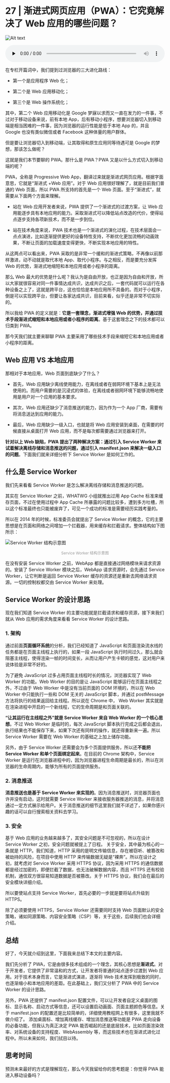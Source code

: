 # 27 | 渐进式网页应用（PWA）：它究竟解决了 Web 应用的哪些问题？

![Alt text](../../public/browser/page-in-browser/27/cover-picture-27.webp)

<audio preload="none" controls loop style="width: 100%;">
  <source src="../mp3/27-渐进式网页应用（PWA）：它究竟解决了Web应用的哪些问题？.mp3" type="audio/mpeg">
  <p>你的浏览器不支持HTML5音频，你可以<a href="../mp3/27-渐进式网页应用（PWA）：它究竟解决了Web应用的哪些问题？.mp3">下载</a>这个音频文件</p>
</audio>

在专栏开篇词中，我们提到过浏览器的三大进化路线：

- 第一个是应用程序 Web 化；

* 第二个是 Web 应用移动化；

- 第三个是 Web 操作系统化；

其中，第二个 Web 应用移动化是 Google 梦寐以求而又一直在发力的一件事，不过对于移动设备来说，前有本地 App，后有移动小程序，想要浏览器切入到移动端是相当困难的一件事，因为浏览器的运行性能是低于本地 App 的，并且 Google 也没有类似微信或者 Facebook 这种体量的用户群体。

但是要让浏览器切入到移动端，让其取得和原生应用同等待遇可是 Google 的梦想，那该怎么做呢？

这就是我们本节要聊的 PWA。那什么是 PWA？PWA 又是以什么方式切入到移动端的呢？

PWA，全称是 Progressive Web App，翻译过来就是渐进式网页应用。根据字面意思，它就是“渐进式 +Web 应用”。对于 Web 应用很好理解了，就是目前我们普通的 Web 页面，所以 PWA 所支持的首先是一个 Web 页面。至于“渐进式”，就需要从下面两个方面来理解。

- 站在 Web 应用开发者来说，PWA 提供了一个渐进式的过渡方案，让 Web 应用能逐步具有本地应用的能力。采取渐进式可以降低站点改造的代价，使得站点逐步支持各项新技术，而不是一步到位。

* 站在技术角度来说，PWA 技术也是一个渐进式的演化过程，在技术层面会一点点演进，比如逐渐提供更好的设备特性支持，不断优化更加流畅的动画效果，不断让页面的加载速度变得更快，不断实现本地应用的特性。

从这两点可以看出来，PWA 采取的是非常一个缓和的渐进式策略，不再像以前那样激进，动不动就是取代本地 App、取代小程序。与之相反，而是要充分发挥 Web 的优势，渐进式地缩短和本地应用或者小程序的距离。

那么 Web 最大的优势是什么呢？我认为是自由开放，也正是因为自由和开放，所以大家就很容易对同一件事情达成共识，达成共识之后，一套代码就可以运行在各种设备之上了，这就是跨平台，这也恰恰是本地应用所不具备的。而对于小程序，倒是可以实现跨平台，但要让各家达成共识，目前来看，似乎还是非常不切实际的。

所以我给 PWA 的定义就是：**它是一套理念，渐进式增强 Web 的优势，并通过技术手段渐进式缩短和本地应用或者小程序的距离**。基于这套理念之下的技术都可以归类到 PWA。

那今天我们就主要来聊聊 PWA 主要采用了哪些技术手段来缩短它和本地应用或者小程序的距离。

## Web 应用 VS 本地应用

那相对于本地应用，Web 页面到底缺少了什么？

- 首先，Web 应用缺少离线使用能力，在离线或者在弱网环境下基本上是无法使用的。而用户需要的是沉浸式的体验，在离线或者弱网环境下能够流畅地使用是用户对一个应用的基本要求。

* 其次，Web 应用还缺少了消息推送的能力，因为作为一个 App 厂商，需要有将消息送达到应用的能力。

- 最后，Web 应用缺少一级入口，也就是将 Web 应用安装到桌面，在需要的时候直接从桌面打开 Web 应用，而不是每次都需要通过浏览器来打开。

**针对以上 Web 缺陷，PWA 提出了两种解决方案：通过引入 Service Worker 来试着解决离线存储和消息推送的问题，通过引入 manifest.json 来解决一级入口的问题**。下面我们就来详细分析下 Service Worker 是如何工作的。

## 什么是 Service Worker

我们先来看看 Service Worker 是怎么解决离线存储和消息推送的问题。

其实在 Service Worker 之前，WHATWG 小组就推出过用 App Cache 标准来缓存页面，不过在使用过程中 App Cache 所暴露的问题比较多，遭到多方吐槽，所以这个标准最终也只能被废弃了，可见一个成功的标准是需要经历实践考量的。

所以在 2014 年的时候，标准委员会就提出了 Service Worker 的概念，它的主要思想是在页面和网络之间增加一个拦截器，用来缓存和拦截请求。整体结构如下图所示：

![Service Worker 结构示意图](../../public/browser/page-in-browser/27/image.png)

<div style="text-align: center; font-size: 12px; color: #999; margin-bottom: 8px;">Service Worker 结构示意图</div>

在没有安装 Service Worker 之前，WebApp 都是直接通过网络模块来请求资源的。安装了 Service Worker 模块之后，WebApp 请求资源时，会先通过 Service Worker，让它判断是返回 Service Worker 缓存的资源还是重新去网络请求资源。一切的控制权都交由 Service Worker 来处理。

## Service Worker 的设计思路

现在我们知道 Service Worker 的主要功能就是拦截请求和缓存资源，接下来我们就从 Web 应用的需求角度来看看 Service Worker 的设计思路。

### 1. 架构

通过前面**页面循环系统**的分析，我们已经知道了 JavaScript 和页面渲染流水线的任务都是在页面主线程上执行的，如果一段 JavaScript 执行时间过久，那么就会阻塞主线程，使得渲染一帧的时间变长，从而让用户产生卡顿的感觉，这对用户来说体验是非常不好的。

为了避免 JavaScript 过多占用页面主线程时长的情况，浏览器实现了 Web Worker 的功能。Web Worker 的目的是让 JavaScript 能够运行在页面主线程之外，不过由于 Web Worker 中是没有当前页面的 DOM 环境的，所以在 Web Worker 中只能执行一些和 DOM 无关的 JavaScript 脚本，并通过 postMessage 方法将执行的结果返回给主线程。所以说在 Chrome 中， Web Worker 其实就是在渲染进程中开启的一个新线程，它的生命周期是和页面关联的。

**“让其运行在主线程之外”就是 Service Worker 来自 Web Worker 的一个核心思想**。不过 Web Worker 是临时的，每次 JavaScript 脚本执行完成之后都会退出，执行结果也不能保存下来，如果下次还有同样的操作，就还得重新来一遍。所以 Service Worker 需要在 Web Worker 的基础之上加上储存功能。

另外，由于 Service Worker 还需要会为多个页面提供服务，所以还**不能把 Service Worker 和单个页面绑定起来**。在目前的 Chrome 架构中，Service Worker 是运行在浏览器进程中的，因为浏览器进程生命周期是最长的，所以在浏览器的生命周期内，能够为所有的页面提供服务。

### 2. 消息推送

**消息推送也是基于 Service Worker 来实现的**。因为消息推送时，浏览器页面也许并没有启动，这时就需要 Service Worker 来接收服务器推送的消息，并将消息通过一定方式展示给用户。关于消息推送的细节这里我们就不详述了，如果你感兴趣的话可以自行搜索相关资料去学习。

### 3. 安全

基于 Web 应用的业务越来越多了，其安全问题是不可忽视的，所以在设计 Service Worker 之初，安全问题就被提上了日程。
关于安全，其中最为核心的一条就是 HTTP。我们知道，HTTP 采用的是明文传输信息，存在被窃听、被篡改和被劫持的风险，在项目中使用 HTTP 来传输数据无疑是“裸奔”。所以在设计之初，就考虑对 Service Worker 采用 HTTPS 协议，因为采用 HTTPS 的通信数据都是经过加密的，即便拦截了数据，也无法破解数据内容，而且 HTTPS 还有校验机制，通信双方很容易知道数据是否被篡改。关于 HTTPS 协议，我们会在最后的安全模块详细介绍。

所以要使站点支持 Service Worker，首先必要的一步就是要将站点升级到 HTTPS。

除了必须要使用 HTTPS，Service Worker 还需要同时支持 Web 页面默认的安全策略，诸如同源策略、内容安全策略（CSP）等，关于这些，后续我们也会详细介绍。

## 总结

好了，今天就介绍到这里，下面我来总结下本文的主要内容。

我们先分析了 PWA，它是由很多技术组成的一个理念，其核心思想是**渐进式**。对于开发者，它提供了非常温和的方式，让开发者将普通的站点逐步过渡到 Web 应用。对于技术本身而言，它是渐进式演进，逐渐将 Web 技术发挥到极致的同时，也逐渐缩小和本地应用的差距。在此基础上，我们又分析了 PWA 中的 Service Worker 的设计思路。

另外，PWA 还提供了 manifest.json 配置文件，可以让开发者自定义桌面的图标、显示名称、启动方式等信息，还可以设置启动画面、页面主题颜色等信息。关于 manifest.json 的配置还是比较简单的，详细使用教程网上有很多，这里我就不做介绍了。
添加桌面标、增加离线缓存、增加消息推送等功能是 PWA 走向设备的必备功能，但我认为真正决定 PWA 能否崛起的还是底层技术，比如页面渲染效率、对系统设备的支持程度、WebAssembly 等，而这些技术也在渐进式进化过程中。所以未来如何，我们拭目以待。

## 思考时间

预测未来最好的方式是理解现在，那么今天我留给你的思考题是：你觉得 PWA 能进入移动设备吗？

<!--
小黑彪Geek_070fb4
2019-10-08
感觉机会不大：首先这个东西需要浏览器的支持，苹果方面因该有顾虑，绕过审核直接上线；其次这个东西在国内推进也是困难重重，各大厂商定制化系统，再就是谷歌的东西太容易被墙；最后这个没有商业化的闭环，不能为开发者提供用户资源等，很难和国内BAT小程序和快应用等抗衡。 总之，前途堪忧。

Taopoppy
2019-10-06
老师，后面来一门前端优化的课程，和这个课就搭上了

neohope
2020-07-16
如果要达到浏览器通吃的目标，除了老师文中讲的这三点（消息通知，离线存储，一级入口），浏览器还有几个问题需要解决：
1、硬件操作能力
2、系统底层调用能力
3、执行效率
4、沙箱管理能力
其中：
1硬件操作和2系统底层调用，现在一般用hybrid方式来解决，纯浏览器暂时没有好的方案
3执行效率，有两方面，一个是期待浏览器不断变强（比如OpenGL支持），一个是Web Assembly可以期待一下
4沙箱问题（网站隔离、用户隔离），现在并没有看到很好的解决方案
另外，我一直以来的另一个问题是，现在浏览器其实已经很复杂了，如果封装很多的系统功能到浏览器里面，那最终和Android/IOS有什么区别呢，除了开发语言？是否会向这个方向发展呢？

mfist
2019-10-06
如果PWA能够从操作系统（andriod）层面切入应该会和当前的快应用、小程序分一杯羹。技术之间是互相学习和进步的，未来技术可能会趋同，找到一个浏览器应用（pwa）、大流量应用（微信、支付宝的小程序）、手机厂商（快应用）都满意的方案


7

William
2019-10-05
已经进入了呀，现在安卓各大应用商店很对应用都有提供快应用。免安装，无广告，用完即走

小蛋糕
2020-02-13
对于 PC 机来说的话：
我记得 google 有发行一个 chrome OS 的笔记本电脑，其给人的感觉就是一个电脑就是一个浏览器。
那么如果这个 chrome OS 能够得到很好的普及的话，也算是为 PWA 的发展道路铺开了一个非常不错的基础设施。
对于 chrome OS 的未来的话，我个人还是抱有一定的好感的，毕竟电信行业的发展还是很快速的，所以未来的应用网络传输可能越来越快速。
另外 WebAssembly 的发展也让人期待，未来一些相对底层的操作可以委托给 WebAssembly 来实现。
对于移动设备的话：
目前看起来并不乐观，如果 chrome OS 也能覆盖移动设备的话就另当别论了。

宇宙全栈
2019-10-05
我觉得 PWA 从商业角度和技术角度来看都没有足够的优势进入移动端，因为目前移动端的商业生态已经成熟，并且小程序技术和 Flutter 技术已经抢占了先机。商业上，目前的移动端生态已经成熟，iOS 会阻止 PWA 破坏它的生态，就像阻止小程序一样。Android 生态中，如果 Google 如果能把 Android 变成直接支持 PWA 的操作系统，可能会有一些帮助，但是帮助不大。技术上，微信等各大超级 App 都已经使用了小程序技术，也就是说小程序技术已经抢占了先机。另外，Flutter 技术也在进入移动端，所以 PWA 在技术上的竞争太激烈。

大前端洞见
2020-03-08
通过一种说法，Web应用PWA技术等未能快速发展起来，很大的一部分原因是商业利益影响的。因为PWA应用起来了，会给APP和其他应用带来打击，各厂商为了保证利益，对PWA这种技术都会实行冷漠和阻拦的方式。比如苹果公司，是最不愿意PWA能发展起来的，苹果公司也不会积极的配合这方面技术的推进。


1

Cris
2019-10-22
老师，能否透露下您看好pwa的理由？

再学习
2019-10-09
作为新一代“浏览器”，国内有小程序，国外有PWA。
认为在国外PWA会发展的不错，国内因为用户对微信的依赖，可能还是小程序发展的更好。

柒月
2019-10-05
可以的。我觉得后面整个移动设备的系统就是一个浏览器。
好处的话就像现在的小程序，不用下载安装，随用随走。
难点的话一个是用户体验，流畅性方面。另一个的话就是跟手机底层硬件的交互能力了。

Chin 是我啊
2022-10-05 来自北京
三年了，PWA 并没有进入移动设备



是天才...
2021-06-02
web应用是披着羊皮的狼

sh
2020-05-24
web的一大缺点是离线能力 离开网络就啥也没了

Roy
2020-04-28
除了要解决使用场景和本地app一样外，还需要说服开发者各大公司加入，形成生态。

王晓蘅
2020-04-02
有一个疑问，小程序这样的技术，算不算是PWA的一种应用呢？消息提醒的部分其实通过公众号推送的，其实是分离。
PWA在国外的app出现的比较多，使用体验肯定是比不上原生的，但是基本功能是可以实现的，就是给对应的底层用户使用的。



李艺轩
2019-12-17
前面说【web应用就是普通的web页面】，后面说【让普通站点逐步过渡到web应用】，那么普通站点和普通web页面有什么区别？
作者回复: 这个算我表示不严谨，第二句的本意是让传统页面过渡到Web应用。
这里传统的web页面也就是那些没有使用web新特性的页面。


陈十二
2019-12-13
目前不看好，可以关注下相关信息，PWA 在能力更新方面很慢，目前来看离跨平台替代部分原生应用还有很长的路要走

Geek_b63d98
2019-10-09
instgram twitter webpackdocumention -->
